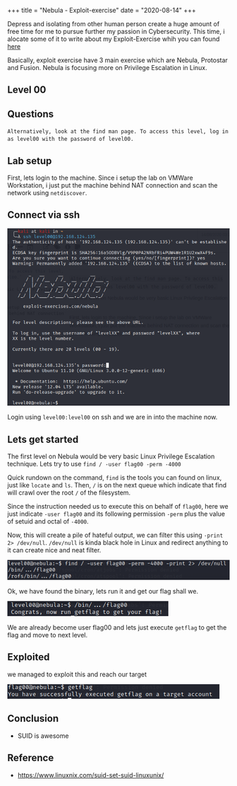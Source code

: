 +++
title = "Nebula - Exploit-exercise"
date = "2020-08-14"
+++

Depress and isolating from other human person create a huge amount of free time for me to pursue further my passion in Cybersecurity. This time, i alocate some of it to write about my Exploit-Exercise whih you can found [here](https://exploit-exercises.lains.space/)

Basically, exploit exercise have 3 main exercise which are Nebula, Protostar and Fusion. Nebula is focusing more on Privilege Escalation in Linux.

## Level 00

## Questions
`Alternatively, look at the find man page. To access this level, log in as level00 with the password of level00.`

## Lab setup
First, lets login to the machine. Since i setup the lab on VMWare Workstation, i just put the machine behind NAT connection and scan the network using `netdiscover`. 

## Connect via ssh
![43361a1d4008fab25182ed509f7fdc1f.png](deb9f10bc41343eb8579e82c14f50070.png)

Login using `level00:level00` on ssh and we are in into the machine now.

## Lets get started

The first level on Nebula would be very basic Linux Privilege Escalation technique. Lets try to use `find / -user flag00 -perm -4000`

Quick rundown on the command, `find` is the tools you can found on linux, just like `locate` and `ls`. Then, `/` is on the next queue which indicate that find will crawl over the root `/` of the filesystem. 

Since the instruction needed us to execute this on behalf of `flag00`, here we just indicate `-user flag00` and its following permission `-perm` plus the value of setuid and octal of `-4000`.


Now, this will create a pile of hateful output, we can filter this using `-print 2> /dev/null`. `/dev/null` is kinda black hole in Linux and redirect anything to it can create nice and neat filter. 

![12b4d7f77a0728265b5e81aaef7bbfcc.png](30868d96f2f94e9186e5d754603b1945.png)

Ok, we have found the binary, lets run it and get our flag shall we.

![19d9c43b0a6b459bf064545cdb5ea0d3.png](6710313549ba4d07a1a929854c8d0ec2.png)

We are already become user flag00 and lets just execute `getflag` to get the flag and move to next level. 


## Exploited

we managed to exploit this and reach our target

![2d8c0cc5e43ac2a6d36d08f4238fe43c.png](9bd023d676d549efb099c5ccf1a8e3f8.png)


## Conclusion
- SUID is awesome

## Reference
- https://www.linuxnix.com/suid-set-suid-linuxunix/